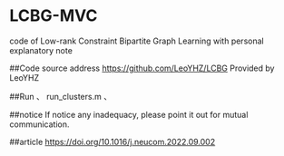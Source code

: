# LCBG-MVC
code of Low-rank Constraint Bipartite Graph Learning with personal explanatory note

##Code source address
https://github.com/LeoYHZ/LCBG  Provided by LeoYHZ

##Run
、
run_clusters.m
、

##notice
If notice any inadequacy, please point it out for mutual communication.

##article
https://doi.org/10.1016/j.neucom.2022.09.002
